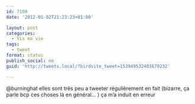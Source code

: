 ```yaml
---
id: 7100
date: '2012-01-02T21:23:23+01:00'

layout: post
categories:
  - Vis ma vie
tags:
  - tweet
format: status
publish_social: no
guid: 'http://tweets.local/?birdsite_tweet=153949532403679232'

---
```


@burninghat elles sont très peu a tweeter régulièrement en fait (bizarre, ça parle bcp ces choses là en général… ) ça m’a induit en erreur
